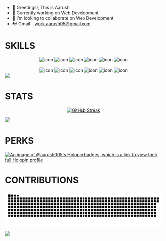 - 👋 Greetings!, This is Aarush
- 🌱 Currently working on Web Development
- 🤝 I’m looking to collaborate on Web Development
- 📭 Gmail - work.aarush05@gmail.com

<!---
aarush005/aarush005 is a ✨ special ✨ repository because its `README.md` (this file) appears on your GitHub profile.
You can click the Preview link to take a look at your changes.

<img src="profile.webp"> --->
<h1>SKILLS</h1>
<div align="center">
  <img src="https://techstack-generator.vercel.app/java-icon.svg" alt="icon" width="100" height="100" />
  <img src="https://techstack-generator.vercel.app/python-icon.svg" alt="icon" width="100" height="100" />
  <img src="https://techstack-generator.vercel.app/ts-icon.svg" alt="icon" width="100" height="100" />
  <img src="https://techstack-generator.vercel.app/js-icon.svg" alt="icon"width="100" height="100" />
  <img src="https://techstack-generator.vercel.app/react-icon.svg" alt="icon" width="100" height="100" />
 <img src="https://techstack-generator.vercel.app/mysql-icon.svg" alt="icon" width="100" height="100" />
</div>

<br>

<div align="center">
  <img src="https://techstack-generator.vercel.app/docker-icon.svg" alt="icon" width="100" height="100" />
  <img src="https://techstack-generator.vercel.app/aws-icon.svg" alt="icon" width="100" height="100" />
  <img src="https://techstack-generator.vercel.app/github-icon.svg" alt="icon" width="100" height="100" />
  <img src="https://techstack-generator.vercel.app/prettier-icon.svg" alt="icon" width="100" height="100" />
  <img src="https://techstack-generator.vercel.app/restapi-icon.svg" alt="icon" width="100" height="100" />
  <img src="https://techstack-generator.vercel.app/graphql-icon.svg" alt="icon" width="100" height="100" />
</div>

<!--x axis divider-->
<img src="/assets/images/horizontal-divider-gradient.gif">

<h1>STATS</h1>
<!--Github stats-->
  <div align="center">
    
[![GitHub Streak](https://streak-stats.demolab.com?user=aarush005&theme=transparent&border_radius=8&card_width=600&card_height=250)](https://git.io/streak-stats)

  </div>
  
<!--x axis divider-->
<img src="/assets/images/horizontal-divider-gradient.gif">


<h1>PERKS</h1>

[![An image of @aarush005's Holopin badges, which is a link to view their full Holopin profile](https://holopin.me/aarush005)](https://holopin.io/@aarush005)



<!--cONTRIBUTIONS-->
<h1>CONTRIBUTIONS</h1>

![snake gif](https://github.com/aarush005/aarush005/blob/output/github-contribution-grid-snake-dark.svg)

<!--x axis divider-->
<img src="/assets/images/horizontal-divider-gradient.gif">
